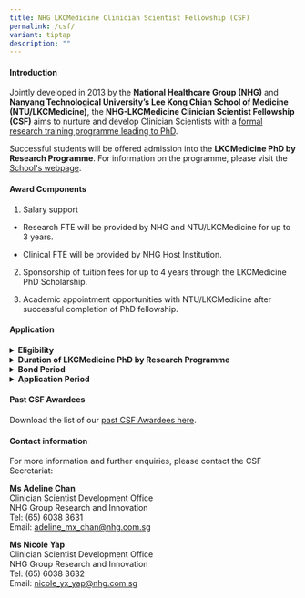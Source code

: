```yaml
---
title: NHG LKCMedicine Clinician Scientist Fellowship (CSF)
permalink: /csf/
variant: tiptap
description: ""
---
```

<h4><strong>Introduction</strong></h4>
<p>Jointly developed in 2013 by the <strong>National Healthcare Group (NHG)</strong> and <strong>Nanyang Technological University’s Lee Kong Chian School of Medicine (NTU/LKCMedicine)</strong>,
the <strong>NHG-LKCMedicine Clinician Scientist Fellowship (CSF)</strong> aims
to nurture and develop Clinician Scientists with a <u>formal research training programme leading to PhD</u>.</p>
<p>Successful students will be offered admission into the <strong>LKCMedicine PhD by Research Programme</strong>.
For information on the programme, please visit the <a href="https://www.ntu.edu.sg/education/graduate-programme/lkcmedicine-phd-by-research-programme" rel="noopener nofollow" target="_blank">School's webpage</a>.</p>
<p></p>
<h4><strong>Award Components</strong></h4>
<ol data-tight="true" class="tight">
<li>
<p>Salary support</p>
</li>
</ol>
<ul data-tight="true" class="tight">
<li>
<p>Research FTE will be provided by NHG and NTU/LKCMedicine for up to 3 years.</p>
</li>
<li>
<p>Clinical FTE will be provided by NHG Host Institution.</p>
</li>
</ul>
<ol start="2" data-tight="true" class="tight">
<li>
<p>Sponsorship of tuition fees for up to 4 years through the LKCMedicine
PhD Scholarship.</p>
</li>
<li>
<p>Academic appointment opportunities with NTU/LKCMedicine after successful
completion of PhD fellowship.</p>
</li>
</ol>
<p></p>
<h4><strong>Application</strong></h4>
<div data-type="detailGroup" class="isomer-accordion-group isomer-accordion isomer-accordion-white">
<details class="isomer-details">
<summary><strong>Eligibility</strong>
</summary>
<div data-type="detailsContent" class="isomer-details-content">
<p>Applicants should be:
<br>a)<strong> Doctors</strong> (i.e., clinically qualified with MD/MBBS/BDS)
with primary appointments at NHG institutions; or are enrolled in their
final year of the NHG Residency Programme with indication of continuation
in NHG;
<br>OR
<br>b)<strong> Health science / healthcare professionals</strong> with non-medical
degrees, such as nurses, pharmacists and other allied health professionals
(as listed on <a href="https://www.moh.gov.sg/hpp/allied-health-professionals/career-practices/CareerNPracticesDetails/allied-health-professions" rel="noopener nofollow" target="_blank">MOH’s website</a>)
in clinical practice, with primary appointments at NHG institutions and
at least 3 years of clinical or relevant experience. Others may contact
the CSF Secretariat for discussion on suitability of the programme. Applicants
should have at least an Upper Second, preferably First class honours degree
in a relevant field. A master’s degree is not a pre-requisite but is considered
advantageous.</p>
<p></p>
<p>All applicants should also fulfil the following criteria:
<br>a) Have at least 2 years of research experience and well-equipped with
knowledge of the fundamentals of clinical research;
<br>b) Able to commit at least 0.5FTE to research during the course of study;
<br>c) Must apply for <a href="https://www.nmrc.gov.sg/grants/talent-development/nmrc-rtf" rel="noopener nofollow" target="_blank">NMRC Research Training Fellowship (RTF)</a>;
and
<br>d) Must fulfil <a href="https://www.ntu.edu.sg/education/graduate-programme/lkcmedicine-phd-by-research-programme#admission" rel="noopener nofollow" target="_blank">LKCMedicine PhD admission requirements</a>.</p>
<p></p>
<p>The applicant’s Department should be able to make provisions for the applicant’s
research commitments during the CSF award period (if awarded) and continue
to facilitate his/her career pathway as a clinician-scientist beyond the
CSF award.</p>
<p></p>
<p>Applicants interested to pursue a research PhD with any other local academic
institutions (NUS, NTU, SUTD, Duke-NUS, SIT) may contact the CSF Secretariat
for further discussion on suitability of the scheme.</p>
</div>
</details>
</div>
<div data-type="detailGroup" class="isomer-accordion-group isomer-accordion isomer-accordion-white">
<details class="isomer-details">
<summary><strong>Duration of LKCMedicine PhD by Research Programme</strong>
</summary>
<div data-type="detailsContent" class="isomer-details-content">
<p>Students are expected to complete their PhD programme in 4 years. The
PhD candidature is a minimum of 3 years and a maximum of 5 years.</p>
</div>
</details>
</div>
<div data-type="detailGroup" class="isomer-accordion-group isomer-accordion isomer-accordion-white">
<details class="isomer-details">
<summary><strong>Bond Period</strong>
</summary>
<div data-type="detailsContent" class="isomer-details-content">
<p>Students are required to serve a bond of up to 5 years with their respective
NHG Host Institution upon completion of the Fellowship. Bond duration will
be commensurate with amount of salary support provided by the Fellowship. <s><br></s>
<br>Please refer to NHG HR Policy (NHG-HR-H5 Training Bond &amp; Minimum Service
Period (MSP)) for guidelines.</p>
</div>
</details>
</div>
<div data-type="detailGroup" class="isomer-accordion-group isomer-accordion isomer-accordion-white">
<details class="isomer-details">
<summary><strong>Application Period</strong>
</summary>
<div data-type="detailsContent" class="isomer-details-content">
<p>The Call for Applications is open throughout the year . Please contact
the CSF Secretariat to indicate your interest in applying for the CSF.</p>
<p></p>
</div>
</details>
</div>
<p></p>
<h4><strong>Past CSF Awardees</strong></h4>
<p>Download the list of our <a href="/files/CS Clinician Scientist/CSF Files/CSF_Past_Awardees.pdf" rel="noopener noreferrer nofollow" target="_blank">past CSF Awardees here</a>.</p>
<p></p>
<h4><strong>Contact information</strong></h4>
<p>For more information and further enquiries, please contact the CSF Secretariat:</p>
<p><strong>Ms Adeline Chan</strong>
<br>Clinician Scientist Development Office
<br>NHG Group Research and Innovation
<br>Tel: (65) 6038 3631
<br>Email: <a href="mailto:adeline_mx_chan@nhg.com.sg" rel="noopener noreferrer nofollow" target="_blank">adeline_mx_chan@nhg.com.sg</a>
</p>
<p><strong>Ms Nicole Yap</strong>
<br>Clinician Scientist Development Office
<br>NHG Group Research and Innovation
<br>Tel: (65) 6038 3632
<br>Email: <a href="mailto:nicole_yx_yap@nhg.com.sg" rel="noopener noreferrer nofollow" target="_blank">nicole_yx_yap@nhg.com.sg</a>
</p>
<p></p>
<p></p>
<p></p>